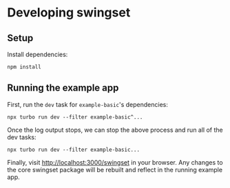 # Developing swingset

## Setup

Install dependencies:

```shell-session
npm install
```

## Running the example app

First, run the `dev` task for `example-basic`'s dependencies:

```shell-session
npx turbo run dev --filter example-basic^...
```

Once the log output stops, we can stop the above process and run all of the dev tasks:

```shell-session
npx turbo run dev --filter example-basic...
```

Finally, visit <http://localhost:3000/swingset> in your browser. Any changes to the core swingset package will be rebuilt and reflect in the running example app.
